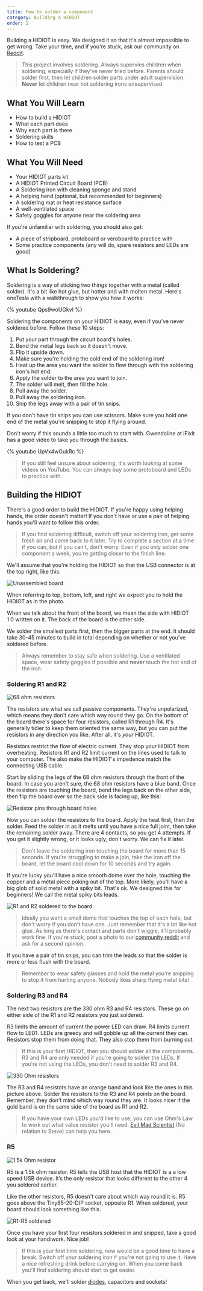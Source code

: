 ```yaml
---
title: How to solder a component
category: Building a HIDIOT
order: 2
---
```


Building a HIDIOT is easy. We designed it so that it's almost impossible to get wrong. Take your time, and if you're stuck, ask our community on [Reddit](https://www.reddit.com/r/hidiot/).

> This project involves soldering. Always supervies children when soldering, especially if they've never tried before. Parents should solder first, then let children solder parts under adult supervision. **Never** let children near hot soldering irons unsupervised.

## What You Will Learn

* How to build a HIDIOT
* What each part does
* Why each part is there
* Soldering skills
* How to test a PCB

## What You Will Need

* Your HIDIOT parts kit
* A HIDIOT Printed Circuit Board (PCB)
* A Soldering iron with cleaning sponge and stand
* A helping hand (optional, but recommended for beginners)
* A soldering mat or heat resistance surface
* A well-ventilated space
* Safety goggles for anyone near the soldering area

If you're unfamiliar with soldering, you should also get:

* A piece of stripboard, protoboard or veroboard to practice with
* Some practice components (any will do, spare resistors and LEDs are good)

## What Is Soldering?

Soldering is a way of sticking two things together with a metal (called solder). It's a bit like hot glue, but hotter and with molten metal. Here's oneTesla with a walkthrough to show you how it works:

{% youtube Qps9woUGkvI %}

Soldering the components on your HIDIOT is easy, even if you've never soldered before. Follow these 10 steps:

1. Put your part through the circuit board's holes.
2. Bend the metal legs back so it doesn't move.
3. Flip it upside down.
4. Make sure you're holding the cold end of the soldering iron!
5. Heat up the area you want the solder to flow through with the soldering iron's hot end.
6. Apply the solder to the area you want to join.
7. The solder will melt, then fill the hole.
8. Pull away the solder.
9. Pull away the soldering iron.
10. Snip the legs away with a pair of tin snips.

If you don't have tin snips you can use scissors. Make sure you hold one end of the metal you're snipping to stop it flying around.

Don't worry if this sounds a little too much to start with. Gwendoline at iFixit has a good video to take you through the basics. 

{% youtube UpVx4wGukRc %}

> If you still feel unsure about soldering, it's worth looking at some videos on YouTube. You can always buy some protoboard and LEDs to practice with.

## Building the HIDIOT

There's a good order to build the HIDIOT. If you're happy using helping hands, the order doesn't matter! If you don't have or use a pair of helping hands you'll want to follow this order.

> If you find soldering difficult, switch off your soldering iron, get some fresh air and come back to it later. Try to complete a section at a time if you can, but if you can't, don't worry. Even if you only solder one component a week, you're getting closer to the finish line.

We'll assume that you're holding the HIDIOT so that the USB connector is at the top right, like this:

![Unassembled board](/images/1_0.jpg)

When referring to top, bottom, left, and right we expect you to hold the HIDIOT as in the photo.

When we talk about the front of the board, we mean the side with HIDIOT 1.0 written on it. The back of the board is the other side.

We solder the smallest parts first, then the bigger parts at the end. It should take 30-45 minutes to build in total depending on whether or not you've soldered before.

> Always remember to stay safe when soldering. Use a ventilated space, wear safety goggles if possible and **never** touch the hot end of the iron.

### Soldering R1 and R2

![68 ohm resistors](/images/r1-r2.jpg)

The resistors are what we call passive components. They're unpolarized, which means they don't care which way round they go. On the bottom of the board there's space for four resistors, called R1 through R4. It's generally tidier to keep them oriented the same way, but you can put the resistors in any direction you like. After all, it's *your* HIDIOT.

Resistors restrict the flow of electric current. They stop your HIDIOT from overheating. Resistors R1 and R2 limit current on the lines used to talk to your computer. The also make the HIDIOT's impedence match the connecting USB cable.

Start by sliding the legs of the 68 ohm resistors through the front of the board. In case you aren't sure, the 68 ohm resistors have a blue band. Once the resistors are touching the board, bend the legs back on the other side, then flip the board over so the back side is facing up, like this:

![Resistor pins through board holes](/images/hidiot_resistor_pins.jpg)

Now you can solder the resistors to the board. Apply the heat first, then the solder. Feed the solder in as it melts until you have a nice full joint, then take the remaining solder away. There are 4 contacts, so you get 4 attempts. If you get it slightly wrong, or it looks ugly, don't worry. We can fix it later.

> Don't leave the soldering iron touching the board for more than 15 seconds. If you're struggling to make a join, take the iron off the board, let the board cool down for 10 seconds and try again.

If you're lucky you'll have a nice smooth dome over the hole, touching the copper and a metal piece poking out of the top. More likely, you'll have a big glob of solid metal with a spiky bit. That's ok. We designed this for beginners! We call the metal spiky bits leads.

![R1 and R2 soldered to the board](/images/r1-r2-soldered.jpg)

> Ideally you want a small dome that touches the top of each hole, but don't worry if you don't have one. Just remember that it's a lot like hot glue. As long as there's contact and parts don't wiggle, it'll probably work fine. If you're stuck, post a photo to our [community reddit](https://reddit.com/r/hidiot/) and ask for a second opinion.

If you have a pair of tin snips, you can trim the leads so that the solder is more or less flush with the board.

> Remember to wear safety glasses and hold the metal you're snipping to stop it from hurting anyone. Nobody likes sharp flying metal bits!

### Soldering R3 and R4

The next two resistors are the 330 ohm R3 and R4 resistors. These go on either side of the R1 and R2 resistors you just soldered.

R3 limits the amount of current the power LED can draw. R4 limits current flow to LED1. LEDs are greedy and will gobble up all the current they can. Resistors stop them from doing that. They also stop them from burning out.

> If this is your first HIDIOT, then you should solder all the components. R3 and R4 are only needed if you're going to solder the LEDs. If you're not using the LEDs, you don't need to solder R3 and R4.

![330 Ohm resistors](/images/r3-r4.jpg)

The R3 and R4 resistors have an orange band and look like the ones in this picture above. Solder the resistors to the R3 and R4 points on the board. Remember, they don't mind which way round they are. It looks nicer if the gold band is on the same side of the board as R1 and R2.

> If you have your own LEDs you'd like to use, you can use Ohm's Law to work out what value resistor you'll need. [Evil Mad Scientist](http://www.evilmadscientist.com/2012/resistors-for-leds/) (No relation to Steve) can help you here.

### R5

![1.5k Ohm resistor](/images/r5.jpg)

R5 is a 1.5k ohm resistor. R5 tells the USB host that the HIDIOT is a a low speed USB device. It’s the only resistor that looks different to the other 4 you soldered earlier.

Like the other resistors, R5 doesn't care about which way round it is. R5 goes above the Tiny85-20-DIP socket, opposite R1. When soldered, your board should look something like this.

![R1-R5 soldered](/images/five-resistors.jpg)

Once you have your first four resistors soldered in and snipped, take a good look at your handiwork. Nice job!

> If this is your first time soldering, now would be a good time to have a break. Switch off your soldering iron if you're not going to use it. Have a nice refreshing drink before carrying on. When you come back you'll find soldering should start to get easier.

When you get back, we'll solder [diodes](/building_a_hidiot/diodes_caps_and_dips/), capacitors and sockets!
